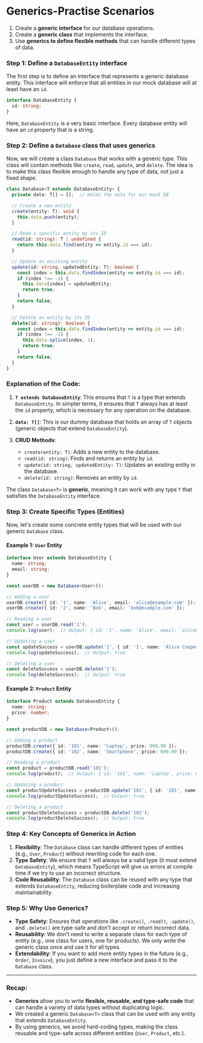 # Generics-Practise Scenarios

1. Create a **generic interface** for our database operations.
2. Create a **generic class** that implements the interface.
3. Use **generics to define flexible methods** that can handle different types of data.

### Step 1: Define a `DatabaseEntity` interface

The first step is to define an interface that represents a generic database entity. This interface will enforce that all entities in our mock database will at least have an `id`.

```typescript
interface DatabaseEntity {
  id: string;
}

```

Here, `DatabaseEntity` is a very basic interface. Every database entity will have an `id` property that is a string.

### Step 2: Define a `Database` class that uses generics

Now, we will create a class `Database` that works with a generic type. This class will contain methods like `create`, `read`, `update`, and `delete`. The idea is to make this class flexible enough to handle any type of data, not just a fixed shape.

```typescript
class Database<T extends DatabaseEntity> {
  private data: T[] = [];  // Holds the data for our mock DB

  // Create a new entity
  create(entity: T): void {
    this.data.push(entity);
  }

  // Read a specific entity by its ID
  read(id: string): T | undefined {
    return this.data.find(entity => entity.id === id);
  }

  // Update an existing entity
  update(id: string, updatedEntity: T): boolean {
    const index = this.data.findIndex(entity => entity.id === id);
    if (index !== -1) {
      this.data[index] = updatedEntity;
      return true;
    }
    return false;
  }

  // Delete an entity by its ID
  delete(id: string): boolean {
    const index = this.data.findIndex(entity => entity.id === id);
    if (index !== -1) {
      this.data.splice(index, 1);
      return true;
    }
    return false;
  }
}
```

### Explanation of the Code:

1. **`T extends DatabaseEntity`**: This ensures that `T` is a type that extends `DatabaseEntity`. In simpler terms, it ensures that `T` always has at least the `id` property, which is necessary for any operation on the database.
2. **`data: T[]`**: This is our dummy database that holds an array of `T` objects (generic objects that extend `DatabaseEntity`).
3. **CRUD Methods**:

    * `create(entity: T)`: Adds a new entity to the database.
    * `read(id: string)`: Finds and returns an entity by `id`.
    * `update(id: string, updatedEntity: T)`: Updates an existing entity in the database.
    * `delete(id: string)`: Removes an entity by `id`.

The class `Database<T>` is **generic**, meaning it can work with any type `T` that satisfies the `DatabaseEntity` interface.

### Step 3: Create Specific Types (Entities)

Now, let's create some concrete entity types that will be used with our generic `Database` class.

#### Example 1: `User` Entity

```typescript
interface User extends DatabaseEntity {
  name: string;
  email: string;
}

const userDB = new Database<User>();

// Adding a user
userDB.create({ id: '1', name: 'Alice', email: 'alice@example.com' });
userDB.create({ id: '2', name: 'Bob', email: 'bob@example.com' });

// Reading a user
const user = userDB.read('1');
console.log(user);  // Output: { id: '1', name: 'Alice', email: 'alice@example.com' }

// Updating a user
const updateSuccess = userDB.update('1', { id: '1', name: 'Alice Cooper', email: 'alicecooper@example.com' });
console.log(updateSuccess);  // Output: true

// Deleting a user
const deleteSuccess = userDB.delete('2');
console.log(deleteSuccess);  // Output: true
```

#### Example 2: `Product` Entity

```typescript
interface Product extends DatabaseEntity {
  name: string;
  price: number;
}

const productDB = new Database<Product>();

// Adding a product
productDB.create({ id: '101', name: 'Laptop', price: 999.99 });
productDB.create({ id: '102', name: 'Smartphone', price: 699.99 });

// Reading a product
const product = productDB.read('101');
console.log(product);  // Output: { id: '101', name: 'Laptop', price: 999.99 }

// Updating a product
const productUpdateSuccess = productDB.update('101', { id: '101', name: 'Laptop Pro', price: 1199.99 });
console.log(productUpdateSuccess);  // Output: true

// Deleting a product
const productDeleteSuccess = productDB.delete('102');
console.log(productDeleteSuccess);  // Output: true
```

### Step 4: Key Concepts of Generics in Action

1. **Flexibility**: The `Database` class can handle different types of entities (e.g., `User`, `Product`) without rewriting code for each one.
2. **Type Safety**: We ensure that `T` will always be a valid type (it must extend `DatabaseEntity`), which means TypeScript will give us errors at compile time if we try to use an incorrect structure.
3. **Code Reusability**: The `Database` class can be reused with any type that extends `DatabaseEntity`, reducing boilerplate code and increasing maintainability.

### Step 5: Why Use Generics?

* **Type Safety**: Ensures that operations like `.create()`, `.read()`, `.update()`, and `.delete()` are type-safe and don't accept or return incorrect data.
* **Reusability**: We don’t need to write a separate class for each type of entity (e.g., one class for users, one for products). We only write the generic class once and use it for all types.
* **Extendability**: If you want to add more entity types in the future (e.g., `Order`, `Invoice`), you just define a new interface and pass it to the `Database` class.

---

### Recap:

* **Generics** allow you to write **flexible, reusable, and type-safe code** that can handle a variety of data types without duplicating logic.
* We created a generic `Database<T>` class that can be used with any entity that extends `DatabaseEntity`.
* By using generics, we avoid hard-coding types, making the class reusable and type-safe across different entities (`User`, `Product`, etc.).
